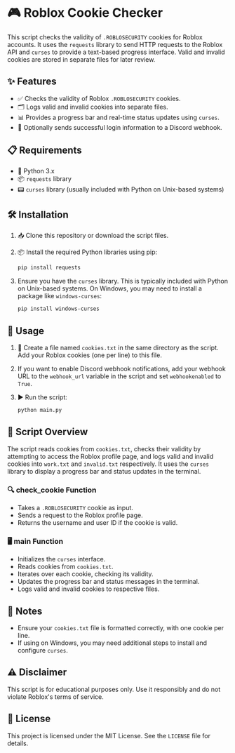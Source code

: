 # 🎮 Roblox Cookie Checker

This script checks the validity of `.ROBLOSECURITY` cookies for Roblox accounts. It uses the `requests` library to send HTTP requests to the Roblox API and `curses` to provide a text-based progress interface. Valid and invalid cookies are stored in separate files for later review.

## ✨ Features

- ✅ Checks the validity of Roblox `.ROBLOSECURITY` cookies.
- 🗂 Logs valid and invalid cookies into separate files.
- 📊 Provides a progress bar and real-time status updates using `curses`.
- 🔔 Optionally sends successful login information to a Discord webhook.

## 📋 Requirements

- 🐍 Python 3.x
- 📦 `requests` library
- 📟 `curses` library (usually included with Python on Unix-based systems)

## 🛠 Installation

1. 📥 Clone this repository or download the script files.

2. 📦 Install the required Python libraries using pip:

    ```sh
    pip install requests
    ```

3. Ensure you have the `curses` library. This is typically included with Python on Unix-based systems. On Windows, you may need to install a package like `windows-curses`:

    ```sh
    pip install windows-curses
    ```

## 🚀 Usage

1. 📝 Create a file named `cookies.txt` in the same directory as the script. Add your Roblox cookies (one per line) to this file.

2. If you want to enable Discord webhook notifications, add your webhook URL to the `webhook_url` variable in the script and set `webhookenabled` to `True`.

3. ▶️ Run the script:

    ```sh
    python main.py
    ```

## 📜 Script Overview

The script reads cookies from `cookies.txt`, checks their validity by attempting to access the Roblox profile page, and logs valid and invalid cookies into `work.txt` and `invalid.txt` respectively. It uses the `curses` library to display a progress bar and status updates in the terminal.

### 🔍 check_cookie Function

- Takes a `.ROBLOSECURITY` cookie as input.
- Sends a request to the Roblox profile page.
- Returns the username and user ID if the cookie is valid.

### 🖥 main Function

- Initializes the `curses` interface.
- Reads cookies from `cookies.txt`.
- Iterates over each cookie, checking its validity.
- Updates the progress bar and status messages in the terminal.
- Logs valid and invalid cookies to respective files.

## 📝 Notes

- Ensure your `cookies.txt` file is formatted correctly, with one cookie per line.
- If using on Windows, you may need additional steps to install and configure `curses`.

## ⚠️ Disclaimer

This script is for educational purposes only. Use it responsibly and do not violate Roblox's terms of service.

## 📜 License

This project is licensed under the MIT License. See the `LICENSE` file for details.
